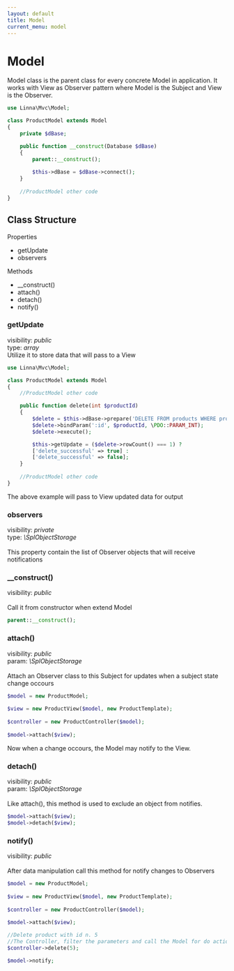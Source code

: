 ```yaml
---
layout: default
title: Model
current_menu: model
---
```


# Model

Model class is the parent class for every concrete Model in application. It works with View as Observer pattern where Model is the Subject and View is the Observer.

```php
use Linna\Mvc\Model;

class ProductModel extends Model
{
    private $dBase;

    public function __construct(Database $dBase)
    {
        parent::__construct();
        
        $this->dBase = $dBase->connect();
    }
    
    //ProductModel other code
}
```

## Class Structure

Properties
- getUpdate
- observers

Methods
- __construct()
- attach()
- detach()
- notify()

### getUpdate
visibility: *public*<br/>
type: *array*<br/>
Utilize it to store data that will pass to a View
```php
use Linna\Mvc\Model;

class ProductModel extends Model
{
    //ProductModel other code

    public function delete(int $productId)
    {
        $delete = $this->dBase->prepare('DELETE FROM products WHERE product_id = :id');
        $delete->bindParam(':id', $productId, \PDO::PARAM_INT);
        $delete->execute();

        $this->getUpdate = ($delete->rowCount() === 1) ? 
        ['delete_successful' => true] : 
        ['delete_successful' => false];
    }
    
    //ProductModel other code
}
```
The above example will pass to View updated data for output

### observers
visibility: *private*<br/>
type: *\SplObjectStorage*<br/><br/>
This property contain the list of Observer objects that will receive notifications

### __construct()
visibility: *public*<br/><br/>
Call it from constructor when extend Model
```php
parent::__construct();
```

### attach()
visibility: *public*<br/>
param: *\SplObjectStorage*<br/><br/>
Attach an Observer class to this Subject for updates when a subject state change occours
```php
$model = new ProductModel;
        
$view = new ProductView($model, new ProductTemplate);
        
$controller = new ProductController($model);
        
$model->attach($view);
```
Now when a change occours, the Model may notify to the View.

### detach()
visibility: *public*<br/>
param: *\SplObjectStorage*<br/><br/>
Like attach(), this method is used to exclude an object from notifies.
```php
$model->attach($view);
$model->detach($view);
```
### notify()
visibility: *public*<br/><br>
After data manipulation call this method for notify changes to Observers
```php
$model = new ProductModel;
        
$view = new ProductView($model, new ProductTemplate);
        
$controller = new ProductController($model);
        
$model->attach($view);

//Delete product with id n. 5
//The Controller, filter the parameters and call the Model for do actions on data
$controller->delete(5);

$model->notify;
```
